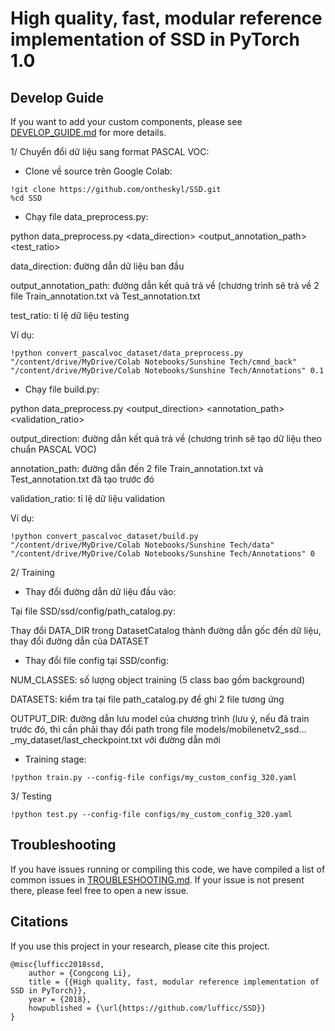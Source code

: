 # High quality, fast, modular reference implementation of SSD in PyTorch 1.0

## Develop Guide

If you want to add your custom components, please see [DEVELOP_GUIDE.md](DEVELOP_GUIDE.md) for more details.

1/ Chuyển đổi dữ liệu sang format PASCAL VOC:

+ Clone về source trên Google Colab:

```text
!git clone https://github.com/ontheskyl/SSD.git
%cd SSD
```

+ Chạy file data_preprocess.py:

python data_preprocess.py <data_direction> <output_annotation_path> <test_ratio>

data_direction: đường dẫn dữ liệu ban đầu

output_annotation_path: đường dẫn kết quả trả về (chương trình sẽ trả về 2 file Train_annotation.txt và Test_annotation.txt

test_ratio: tỉ lệ dữ liệu testing

Ví dụ: 
```text
!python convert_pascalvoc_dataset/data_preprocess.py "/content/drive/MyDrive/Colab Notebooks/Sunshine Tech/cmnd_back" "/content/drive/MyDrive/Colab Notebooks/Sunshine Tech/Annotations" 0.1
```

+ Chạy file build.py:

python data_preprocess.py <output_direction> <annotation_path> <validation_ratio>

output_direction: đường dẫn kết quả trả về (chương trình sẽ tạo dữ liệu theo chuẩn PASCAL VOC)

annotation_path: đường dẫn đến 2 file Train_annotation.txt và Test_annotation.txt đã tạo trước đó

validation_ratio: tỉ lệ dữ liệu validation

Ví dụ:
```text
!python convert_pascalvoc_dataset/build.py "/content/drive/MyDrive/Colab Notebooks/Sunshine Tech/data" "/content/drive/MyDrive/Colab Notebooks/Sunshine Tech/Annotations" 0
```

2/ Training

+ Thay đổi đường dẫn dữ liệu đầu vào:

Tại file SSD/ssd/config/path_catalog.py:

Thay đổi DATA_DIR trong DatasetCatalog thành đường dẫn gốc đến dữ liệu, thay đổi đường dẫn của DATASET

+ Thay đổi file config tại SSD/config:

NUM_CLASSES: số lượng object training (5 class bao gồm background)

DATASETS: kiểm tra tại file path_catalog.py để ghi 2 file tương ứng

OUTPUT_DIR: đường dẫn lưu model của chương trình (lưu ý, nếu đã train trước đó, thì cần phải thay đổi path trong file models/mobilenetv2_ssd…_my_dataset/last_checkpoint.txt với đường dẫn mới

+ Training stage:
```text
!python train.py --config-file configs/my_custom_config_320.yaml
```
3/ Testing
```text
!python test.py --config-file configs/my_custom_config_320.yaml
```


## Troubleshooting
If you have issues running or compiling this code, we have compiled a list of common issues in [TROUBLESHOOTING.md](TROUBLESHOOTING.md). If your issue is not present there, please feel free to open a new issue.

## Citations
If you use this project in your research, please cite this project.
```text
@misc{lufficc2018ssd,
    author = {Congcong Li},
    title = {{High quality, fast, modular reference implementation of SSD in PyTorch}},
    year = {2018},
    howpublished = {\url{https://github.com/lufficc/SSD}}
}
```